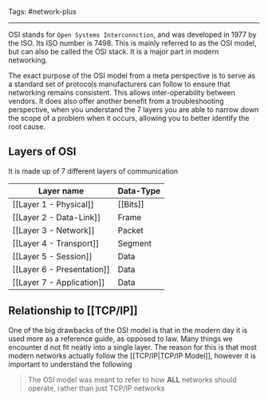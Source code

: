 Tags: #network-plus 

---
OSI stands for `Open Systems Interconnction`, and was developed in 1977 by the ISO. Its ISO number is 7498. This is mainly referred to as the OSI model, but can also be called the OSI stack. It is a major part in modern networking.

The exact purpose of the OSI model from a meta perspective is to serve as a standard set of protocols manufacturers can follow to ensure that networking remains consistent. This allows inter-operability between vendors. It does also offer another benefit from a troubleshooting perspective, when you understand the 7 layers you are able to narrow down the scope of a problem when it occurs, allowing you to better identify the root cause. 

## Layers of OSI
It is made up of 7 different layers of communication

| Layer name | Data-Type |
|------------|-----------|
|[[Layer 1 - Physical]]| [[Bits]] |
|[[Layer 2 - Data-Link]]| Frame |
|[[Layer 3 - Network]]| Packet |
|[[Layer 4 - Transport]]| Segment |
|[[Layer 5 - Session]]|Data|
|[[Layer 6 - Presentation]]| Data|
|[[Layer 7 - Application]]| Data |

## Relationship to [[TCP/IP]]
One of the big drawbacks of the OSI model is that in the modern day it is used more as a reference guide, as opposed to law. Many things we encounter d not fit neatly into a single layer. The reason for this is that most modern networks actually follow the [[TCP/IP|TCP/IP Model]], however it is important to understand the following

> The OSI model was meant to refer to how **ALL** networks should operate, rather than just TCP/IP networks

